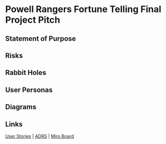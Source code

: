 # Powell Rangers Fortune Telling Final Project Pitch

## Statement of Purpose

## Risks

## Rabbit Holes

## User Personas

## Diagrams

## Links
[User Stories](../users/) | [ADRS](../adrs/) | [Miro Board](https://miro.com/app/board/uXjVMOc-kq0=/?share_link_id=581975284588)